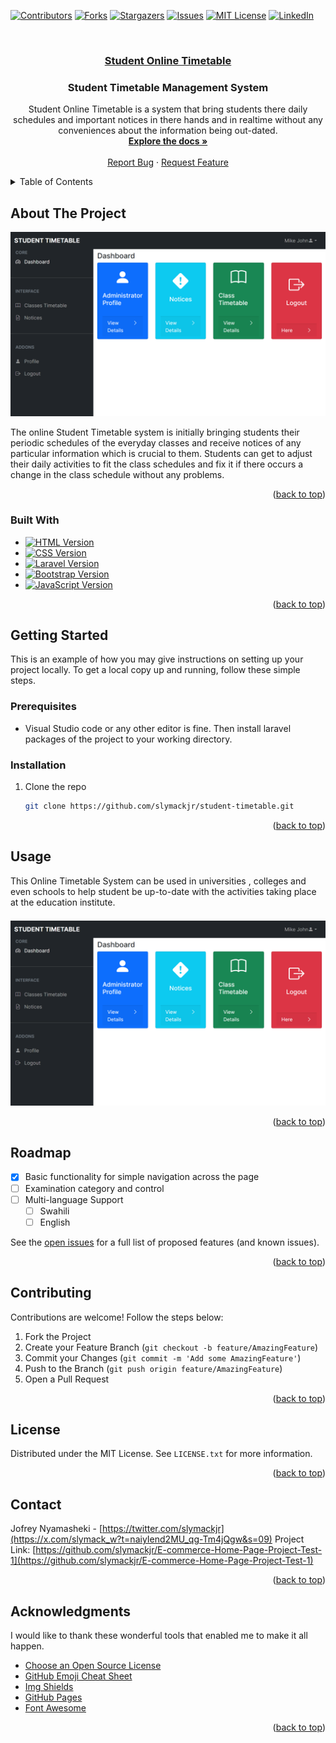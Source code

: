 <!-- Improved compatibility of back-to-top link: See: https://github.com/othneildrew/Best-README-Template/pull/73 -->
<a name="readme-top"></a>



<!-- PROJECT SHIELDS -->

[![Contributors][contributors-shield]][contributors-url]
[![Forks][forks-shield]][forks-url]
[![Stargazers][stars-shield]][stars-url]
[![Issues][issues-shield]][issues-url]
[![MIT License][license-shield]][license-url]
[![LinkedIn][linkedin-shield]][linkedin-url]



<!-- PROJECT LOGO -->
<br />
<div align="center">
  <a href="https://github.com/slymackjr/student-timetable">
    <h3 align="center">Student Online Timetable</h3>
  </a>

  <h3 align="center">Student Timetable Management System</h3>

  <p align="center">
    Student Online Timetable is a system that bring students there daily schedules and important notices in there hands and in realtime without any conveniences about the information being out-dated.
    <br />
    <a href="https://github.com/slymackjr/student-timetable"><strong>Explore the docs »</strong></a>
    <br />
    <br />
    <a href="https://github.com/slymackjr/student-timetable/issues">Report Bug</a>
    ·
    <a href="https://github.com/slymackjr/student-timetable/issues">Request Feature</a>
  </p>
</div>



<!-- TABLE OF CONTENTS -->
<details>
  <summary>Table of Contents</summary>
  <ol>
    <li>
      <a href="#about-the-project">About The Project</a>
      <ul>
        <li><a href="#built-with">Built With</a></li>
      </ul>
    </li>
    <li>
      <a href="#getting-started">Getting Started</a>
      <ul>
        <li><a href="#prerequisites">Prerequisites</a></li>
        <li><a href="#installation">Installation</a></li>
      </ul>
    </li>
    <li><a href="#usage">Usage</a></li>
    <li><a href="#roadmap">Roadmap</a></li>
    <li><a href="#contributing">Contributing</a></li>
    <li><a href="#license">License</a></li>
    <li><a href="#contact">Contact</a></li>
    <li><a href="#acknowledgments">Acknowledgments</a></li>
  </ol>
</details>



<!-- ABOUT THE PROJECT -->
## About The Project

[![Product Name Screen Shot][product-screenshot]](https://example.com)

The online Student Timetable system is initially bringing students their periodic schedules of the everyday classes and receive notices of any particular information which is crucial to them. Students can get to adjust their daily activities to fit the class schedules and fix it if there occurs a change in the class schedule without any problems.
<p align="right">(<a href="#readme-top">back to top</a>)</p>



### Built With

* [![HTML Version][HTML-shield]][HTML-url]
* [![CSS Version][CSS-shield]][CSS-url]
* [![Laravel Version][Laravel.com]][Laravel-url]
* [![Bootstrap Version][Bootstrap.com]][Bootstrap-url]
* [![JavaScript Version][JavaScript-shield]][JavaScript-url]


<p align="right">(<a href="#readme-top">back to top</a>)</p>



<!-- GETTING STARTED -->
## Getting Started

This is an example of how you may give instructions on setting up your project locally. To get a local copy up and running, follow these simple steps.
### Prerequisites

* Visual Studio code or any other editor is fine. Then install laravel packages of the project to your working directory.

### Installation

1. Clone the repo
   ```sh
   git clone https://github.com/slymackjr/student-timetable.git
   ```

<p align="right">(<a href="#readme-top">back to top</a>)</p>
<!-- USAGE -->   

## Usage

This Online Timetable System can be used in universities , colleges and even schools to help student be up-to-date with the activities taking place at the education institute.

<div style="overflow-x: auto; white-space: nowrap;">
  <img src="screenshots/image1.png" alt="Image 1" style="display: inline-block; max-width: 100%;">
  <img src="screenshots/image2.png" alt="Image 1" style="display: inline-block; max-width: 27%;">
  <img src="screenshots/image3.png" alt="Image 1" style="display: inline-block; max-width: 100%;">
  <img src="screenshots/image4.png" alt="Image 1" style="display: inline-block; max-width: 27%;">
  <img src="screenshots/image5.png" alt="Image 2" style="display: inline-block; max-width: 100%;">
  <img src="screenshots/image6.png" alt="Image 3" style="display: inline-block; max-width: 27%;">
  <img src="screenshots/image7.png" alt="Image 3" style="display: inline-block; max-width: 100%;">
  <img src="screenshots/image8.png" alt="Image 3" style="display: inline-block; max-width: 27%;">
  <img src="screenshots/image9.png" alt="Image 3" style="display: inline-block; max-width: 100%;">
  <img src="screenshots/image10.png" alt="Image 3" style="display: inline-block; max-width: 27%;">
</div>

<p align="right">(<a href="#readme-top">back to top</a>)</p>



<!-- ROADMAP -->
## Roadmap

- [x] Basic functionality for simple navigation across the page
- [ ] Examination category and control
- [ ] Multi-language Support
    - [ ] Swahili
    - [ ] English

See the [open issues](https://https://github.com/slymackjr/student-timetable/issues) for a full list of proposed features (and known issues).

<p align="right">(<a href="#readme-top">back to top</a>)</p>



<!-- CONTRIBUTING -->
## Contributing

Contributions are welcome! Follow the steps below:

1. Fork the Project
2. Create your Feature Branch (`git checkout -b feature/AmazingFeature`)
3. Commit your Changes (`git commit -m 'Add some AmazingFeature'`)
4. Push to the Branch (`git push origin feature/AmazingFeature`)
5. Open a Pull Request

<p align="right">(<a href="#readme-top">back to top</a>)</p>



<!-- LICENSE -->
## License

Distributed under the MIT License. See `LICENSE.txt` for more information.

<p align="right">(<a href="#readme-top">back to top</a>)</p>



<!-- CONTACT -->
## Contact

Jofrey Nyamasheki - [https://twitter.com/slymackjr](https://x.com/slymack_w?t=naiyIend2MU_qg-Tm4jQgw&s=09)
Project Link: [https://github.com/slymackjr/E-commerce-Home-Page-Project-Test-1](https://github.com/slymackjr/E-commerce-Home-Page-Project-Test-1)

<p align="right">(<a href="#readme-top">back to top</a>)</p>



<!-- ACKNOWLEDGMENTS -->
## Acknowledgments

I would like to thank these wonderful tools that enabled me to make it all happen.

* [Choose an Open Source License](https://choosealicense.com)
* [GitHub Emoji Cheat Sheet](https://www.webpagefx.com/tools/emoji-cheat-sheet)
* [Img Shields](https://shields.io)
* [GitHub Pages](https://pages.github.com)
* [Font Awesome](https://fontawesome.com)

<p align="right">(<a href="#readme-top">back to top</a>)</p>



<!-- MARKDOWN LINKS & IMAGES -->
<!-- https://www.markdownguide.org/basic-syntax/#reference-style-links -->
[contributors-shield]: https://img.shields.io/github/contributors/slymackjr/E-commerce-Home-Page-Project-Test-1.svg?style=for-the-badge&color=4EA94B
[contributors-url]: https://github.com/slymackjr/E-commerce-Home-Page-Project-Test-1/graphs/contributors
[forks-shield]: https://img.shields.io/github/forks/slymackjr/E-commerce-Home-Page-Project-Test-1.svg?style=for-the-badge
[forks-url]: https://github.com/slymackjr/E-commerce-Home-Page-Project-Test-1/network/members
[stars-shield]: https://img.shields.io/github/stars/slymackjr/E-commerce-Home-Page-Project-Test-1.svg?style=for-the-badge
[stars-url]: https://github.com/slymackjr/E-commerce-Home-Page-Project-Test-1/stargazers
[issues-shield]: https://img.shields.io/github/issues/slymackjr/E-commerce-Home-Page-Project-Test-1.svg?style=for-the-badge
[issues-url]: https://github.com/slymackjr/E-commerce-Home-Page-Project-Test-1/issues
[license-shield]: https://img.shields.io/github/license/slymackjr/E-commerce-Home-Page-Project-Test-1.svg?style=for-the-badge
[license-url]: https://github.com/slymackjr/E-commerce-Home-Page-Project-Test-1/blob/master/LICENSE.txt
[linkedin-shield]: https://img.shields.io/badge/-LinkedIn-black.svg?style=for-the-badge&logo=linkedin&colorB=555
[linkedin-url]: https://www.linkedin.com/in/jofrey-nyamasheki-9bb8781ab?utm_source=share&utm_campaign=share_via&utm_content=profile&utm_medium=android_app
[product-screenshot]: screenshots/image1.png
[Laravel.com]: https://img.shields.io/badge/Laravel-FF2D20?style=for-the-badge&logo=laravel&logoColor=white
[Laravel-url]: https://laravel.com
[Bootstrap.com]: https://img.shields.io/badge/Bootstrap-563D7C?style=for-the-badge&logo=bootstrap&logoColor=white
[Bootstrap-url]: https://getbootstrap.com
[Sass-shield]: https://img.shields.io/badge/Sass-v1.47.0-CC6699?style=for-the-badge&logo=sass&logoColor=white
[Sass-url]: https://sass-lang.com/
[HTML-shield]: https://img.shields.io/badge/HTML-v5-4EA94B?style=for-the-badge&logo=html5&logoColor=white
[HTML-url]: https://developer.mozilla.org/en-US/docs/Web/HTML
[PHP-shield]: https://img.shields.io/badge/PHP-v8.0-777BB4?style=for-the-badge&logo=php&logoColor=white
[PHP-url]: https://www.php.net/
[CSS-shield]: https://img.shields.io/badge/CSS-v3-1572B6?style=for-the-badge&logo=css3&logoColor=white
[CSS-url]: https://developer.mozilla.org/en-US/docs/Web/CSS
[JavaScript-shield]: https://img.shields.io/badge/JavaScript-ES6-F7DF1E?style=for-the-badge&logo=javascript&logoColor=black
[JavaScript-url]: https://developer.mozilla.org/en-US/docs/Web/JavaScript


